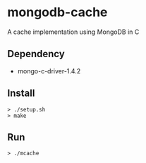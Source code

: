# mongodb-cache

A cache implementation using MongoDB in C

## Dependency

- mongo-c-driver-1.4.2

## Install

```
> ./setup.sh
> make
```

## Run

```
> ./mcache
```
